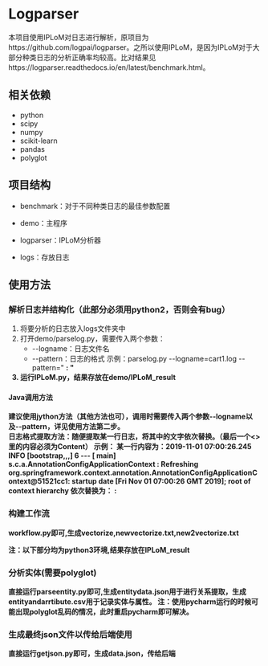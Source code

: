 # Logparser  

本项目使用IPLoM对日志进行解析，原项目为https://github.com/logpai/logparser。之所以使用IPLoM，是因为IPLoM对于大部分种类日志的分析正确率均较高。比对结果见https://logparser.readthedocs.io/en/latest/benchmark.html。


## 相关依赖
- python
- scipy
- numpy
- scikit-learn
- pandas
- polyglot

## 项目结构
- benchmark：对于不同种类日志的最佳参数配置

- demo：主程序

- logparser：IPLoM分析器

- logs：存放日志

## 使用方法

### 解析日志并结构化（此部分必须用python2，否则会有bug）

1. 将要分析的日志放入logs文件夹中
2. 打开demo/parselog.py，需要传入两个参数：
	- --logname：日志文件名
	- --pattern：日志的格式
示例：parselog.py --logname=cart1.log --pattern="<A> <B>  <C> <D> <E> <F> : <Content>"
3. 运行IPLoM.py，结果存放在demo/IPLoM_result

#### Java调用方法
建议使用jython方法（其他方法也可），调用时需要传入两个参数--logname以及--pattern，详见使用方法第二步。  
日志格式提取方法：随便提取某一行日志，将其中的文字依次替换。（最后一个<>里的内容必须为Content）
示例：
某一行内容为：2019-11-01 07:00:26.245  INFO [bootstrap,,,] 6 --- [           main] s.c.a.AnnotationConfigApplicationContext : Refreshing org.springframework.context.annotation.AnnotationConfigApplicationContext@51521cc1: startup date [Fri Nov 01 07:00:26 GMT 2019]; root of context hierarchy
依次替换为：<A> <B>  <C> <D> <E> <F> : <Content>

### 构建工作流
workflow.py即可,生成vectorize,newvectorize.txt,new2vectorize.txt

注：以下部分均为python3环境,结果存放在IPLoM_result
### 分析实体(需要polyglot)
直接运行parseentity.py即可,生成entitydata.json用于进行关系提取，生成entityandarrtibute.csv用于记录实体与属性。
注：使用pycharm运行的时候可能出现polyglot乱码的情况，此时重启pycharm即可解决。

### 生成最终json文件以传给后端使用
直接运行getjson.py即可，生成data.json，传给后端
